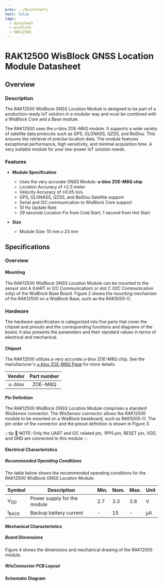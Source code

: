 ```yaml
---
prev: ../Quickstart/
next: false
tags:
  - datasheet
  - wisblock
  - RAK12500
---
```


# RAK12500 WisBlock GNSS Location Module Datasheet

## Overview

<rk-img
  src="/assets/images/wisblock/rak12500/overview/RAK12500_illustrated.png"
  width="40%"
  caption="RAK12500 WisBlock GNSS Location Module"
/>

### Description

The RAK12500 WisBlock GNSS Location Module is designed to be part of a production-ready IoT solution in a modular way and must be combined with a WisBlock Core and a Base module.

The RAK12500 uses the u-blox ZOE-M8Q module. It supports a wide variety of satellite data protocols such as GPS, GLONASS, QZSS, and BeiDou. This ensures the retrieval of precise location data. The module features exceptional performance, high sensitivity, and minimal acquisition time. A very suitable module for your low-power IoT solution needs.

### Features 

* **Module Specification**
    * Uses the very accurate GNSS Module: **u-blox ZOE-M8Q chip**
    * Location Accuracy of ±2.5 meter
    * Velocity Accuracy of ±0.05&nbsp;m/s
    * GPS, GLONASS, QZSS, and BeiDou Satellite support
    * Serial and I2C communication to WisBlock Core support
    * 10&nbsp;Hz Update Rate
    *	29 seconds Location Fix from Cold Start, 1 second from Hot Start
  
* **Size**
    * Module Size: 10&nbsp;mm x 23&nbsp;mm

## Specifications

### Overview

#### Mounting

The RAK12500 WisBlock GNSS Location Module can be mounted to the sensor slot A (UART or I2C Communication) or slot C (I2C Communication only) of the WisBlock Base Board. Figure 2 shows the mounting mechanism of the RAK12500 on a WisBlock Base, such as the RAK5005-O.  

<rk-img
  src="/assets/images/wisblock/rak12500/datasheet/RAK12500-mounting.png"
  width="60%"
  caption="RAK12500 WisBlock GNSS Location Module Mounting"
/>  
  
### Hardware  
  
The hardware specification is categorized into five parts that cover the chipset and pinouts and the corresponding functions and diagrams of the board. It also presents the parameters and their standard values in terms of electrical and mechanical.

#### Chipset

The RAK12500 utilizes a very accurate u-blox ZOE-M8Q chip. See the manufacturer's [u-blox ZOE-M8Q Page](https://www.u-blox.com/en/product/zoe-m8-series) for more details.  

| Vendor | Part number |
| :----: | :---------: |
| u-blox |   ZOE-M8Q   |


#### Pin Definition

The RAK12500 WisBlock GNSS Location Module comprises a standard WisSensor connector. The WisSensor connector allows the RAK12500 module to be mounted on a WisBlock baseboard, such as RAK5005-O. The pin order of the connector and the pinout definition is shown in Figure 3.

<rk-img
  src="/assets/images/wisblock/rak12500/datasheet/rak12500-sch1.png"
  width="60%"
  caption="RAK12500 WisBlock GNSS Location Module Pinout"
/>  

:::tip 📝 NOTE:
Only the UART and I2C related pin, 1PPS pin, RESET pin, VDD, and GND are connected to this module
:::

#### Electrical Characteristics  
  
##### Recommended Operating Conditions    
  
The table below shows the recommended operating conditions for the RAK12500 WisBlock GNSS Location Module:  
  
| **Symbol**       | **Description**             | **Min.** | **Nom.** | **Max.** | **Unit** |
| ---------------- | --------------------------- | -------- | -------- | -------- | -------- |
| V<sub>DD</sub>   | Power supply for the module | 2.7      | 3.3      | 3.6      | V        |
| I<sub>BACK</sub> | Backup battery current      | -        | 15       | -        | µA       |

  
#### Mechanical Characteristics  
  
##### Board Dimensions  
  
Figure 4 shows the dimensions and mechanical drawing of the RAK12500 module.  
  
<rk-img
  src="/assets/images/wisblock/rak12500/datasheet/board-dimensions.png"
  width="60%"
  caption="RAK12500 WisBlock GNSS Location Module Mechanical Characteristics"
/>  

##### WisConnector PCB Layout

<rk-img
  src="/assets/images/wisblock/rak12500/datasheet/MxxS1003K6M.png"
  width="100%"
  caption="WisConnector PCB footprint and recommendations"
/>

#### Schematic Diagram

  
<rk-img
  src="/assets/images/wisblock/rak12500/datasheet/schematic.png"
  width="100%"
  caption="RAK12500 Schematic"
/>

